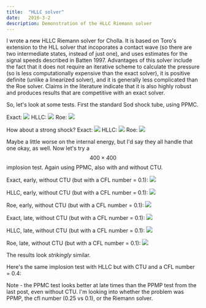 ```yaml
---
title:  "HLLC solver"
date:   2016-3-2
description: Demonstration of the HLLC Riemann solver 
---
```


I wrote a new HLLC Riemann solver for Cholla. It is 
based on Toro's extension to the HLL solver that incoporates a contact wave (so
there are two intermediate states, instead of just one), and uses estimates for the
signal speeds described in Batten 1997. Advantages of this solver include the fact that
it does not require an iterative scheme to calculate the pressure (so is less computationally expensive
than the exact solver), it is positive definite (unlike a linearized solver), and it is generally
less complicated than the Roe solver. Claims in the literature indicate that it is also 
highly robust and produces results that are competitive with an exact solver.

So, let's look at some tests. First the standard Sod shock tube, using PPMC.


Exact:
<img src="{{ site.url }}assets/images/sod_exact.png">
HLLC:
<img src="{{ site.url }}assets/images/sod_hllc.png">
Roe:
<img src="{{ site.url }}assets/images/sod_roe.png">

How about a strong shock?
Exact:
<img src="{{ site.url }}assets/images/strong_shock_exact.png">
HLLC:
<img src="{{ site.url }}assets/images/strong_shock_hllc.png">
Roe:
<img src="{{ site.url }}assets/images/strong_shock_roe.png">


Maybe a little worse on the internal energy, but I'd say they all handle that one okay, as well.
Now let's try a $$400\times400$$ implosion test. Again using PPMC, also with
and without CTU.


Exact, early, without CTU (but with a CFL number = 0.1):
<img src="{{ site.url }}assets/images/implosion_early_exact.png">

HLLC, early, without CTU (but with a CFL number = 0.1):
<img src="{{ site.url }}assets/images/implosion_early_hllc.png">

Roe, early, without CTU (but with a CFL number = 0.1):
<img src="{{ site.url }}assets/images/implosion_early_roe.png">

Exact, late, without CTU (but with a CFL number = 0.1):
<img src="{{ site.url }}assets/images/implosion_late_exact.png">

HLLC, late, without CTU (but with a CFL number = 0.1):
<img src="{{ site.url }}assets/images/implosion_late_hllc.png">

Roe, late, without CTU (but with a CFL number = 0.1):
<img src="{{ site.url }}assets/images/implosion_late_hllc.png">

The results look *strikingly* similar.

Here's the same implosion test with HLLC but with CTU and a CFL number = 0.4:


Note - the PPMC test looks better at late times than the PPMP test from the last post, 
even without CTU. I'm looking into whether the problem was PPMP, the cfl number (0.25 vs 0.1),
or the Riemann solver.

